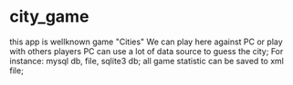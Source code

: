 # city_game
this app is wellknown game "Cities"
We can play here against PC or play with others players
PC can use a lot of data source to guess the city; For instance: mysql db, file, sqlite3 db;
all game statistic can be saved to xml file;